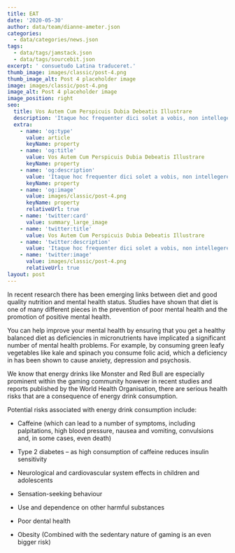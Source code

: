 ```yaml
---
title: EAT
date: '2020-05-30'
author: data/team/dianne-ameter.json
categories:
  - data/categories/news.json
tags:
  - data/tags/jamstack.json
  - data/tags/sourcebit.json
excerpt: ' consuetudo Latina traduceret.'
thumb_image: images/classic/post-4.png
thumb_image_alt: Post 4 placeholder image
image: images/classic/post-4.png
image_alt: Post 4 placeholder image
image_position: right
seo:
  title: Vos Autem Cum Perspicuis Dubia Debeatis Illustrare
  description: 'Itaque hoc frequenter dici solet a vobis, non intellegere nos'
  extra:
    - name: 'og:type'
      value: article
      keyName: property
    - name: 'og:title'
      value: Vos Autem Cum Perspicuis Dubia Debeatis Illustrare
      keyName: property
    - name: 'og:description'
      value: 'Itaque hoc frequenter dici solet a vobis, non intellegere nos'
      keyName: property
    - name: 'og:image'
      value: images/classic/post-4.png
      keyName: property
      relativeUrl: true
    - name: 'twitter:card'
      value: summary_large_image
    - name: 'twitter:title'
      value: Vos Autem Cum Perspicuis Dubia Debeatis Illustrare
    - name: 'twitter:description'
      value: 'Itaque hoc frequenter dici solet a vobis, non intellegere nos'
    - name: 'twitter:image'
      value: images/classic/post-4.png
      relativeUrl: true
layout: post
---
```

In recent research there has been emerging links between diet and good quality nutrition and mental health status. Studies have shown that diet is one of many different pieces in the prevention of poor mental health and the promotion of positive mental health. 

You can help improve your mental health by ensuring that you get a healthy balanced diet as deficiencies in micronutrients have implicated a significant number of mental health problems. For example, by consuming green leafy vegetables like kale and spinach you consume folic acid, which a deficiency in has been shown to cause anxiety, depression and psychosis.

We know that energy drinks like Monster and Red Bull are especially prominent within the gaming community however in recent studies and reports published by the World Health Organisation, there are serious health risks that are a consequence of energy drink consumption. 

Potential risks associated with energy drink consumption include:

*   Caffeine (which can lead to a number of symptoms, including palpitations, high blood pressure, nausea and vomiting, convulsions and, in some cases, even death)

*   Type 2 diabetes – as high consumption of caffeine reduces insulin sensitivity

*   Neurological and cardiovascular system effects in children and adolescents

*   Sensation-seeking behaviour

*   Use and dependence on other harmful substances

*   Poor dental health

*   Obesity (Combined with the sedentary nature of gaming is an even bigger risk)
